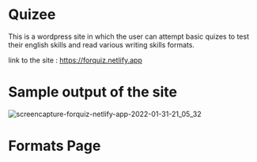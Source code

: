 # Quizee
This is a wordpress site in which the user can attempt basic quizes to test their english skills and read various writing skills formats.

link to the site : https://forquiz.netlify.app

# Sample output of the site
![screencapture-forquiz-netlify-app-2022-01-31-21_05_32](https://user-images.githubusercontent.com/74812992/151823212-d9b983b7-4323-49fc-9860-566e20620d1f.png)

# Formats Page



